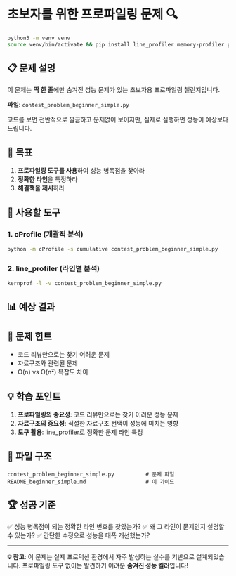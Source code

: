 # 초보자를 위한 프로파일링 문제 🔍

```bash
python3 -m venv venv
source venv/bin/activate && pip install line_profiler memory-profiler psutil
```


## 📋 문제 설명

이 문제는 **딱 한 줄**에만 숨겨진 성능 문제가 있는 초보자용 프로파일링 챌린지입니다.

**파일**: `contest_problem_beginner_simple.py`

코드를 보면 전반적으로 깔끔하고 문제없어 보이지만, 실제로 실행하면 성능이 예상보다 느립니다.

## 🎯 목표

1. **프로파일링 도구를 사용**하여 성능 병목점을 찾아라
2. **정확한 라인**을 특정하라
3. **해결책을 제시**하라

## 🔧 사용할 도구

### 1. cProfile (개괄적 분석)
```bash
python -m cProfile -s cumulative contest_problem_beginner_simple.py
```

### 2. line_profiler (라인별 분석)
```bash
kernprof -l -v contest_problem_beginner_simple.py
```

## 📊 예상 결과


## 🐛 문제 힌트

- 코드 리뷰만으로는 찾기 어려운 문제
- 자료구조와 관련된 문제
- O(n) vs O(n²) 복잡도 차이

## 💡 학습 포인트

1. **프로파일링의 중요성**: 코드 리뷰만으로는 찾기 어려운 성능 문제
2. **자료구조의 중요성**: 적절한 자료구조 선택이 성능에 미치는 영향
3. **도구 활용**: line_profiler로 정확한 문제 라인 특정

## 📁 파일 구조

```
contest_problem_beginner_simple.py          # 문제 파일
README_beginner_simple.md                   # 이 가이드
```

## 🏆 성공 기준

✅ 성능 병목점이 되는 정확한 라인 번호를 찾았는가?
✅ 왜 그 라인이 문제인지 설명할 수 있는가?
✅ 간단한 수정으로 성능을 대폭 개선했는가?

---

**💡 참고**: 이 문제는 실제 프로덕션 환경에서 자주 발생하는 실수를 기반으로 설계되었습니다. 프로파일링 도구 없이는 발견하기 어려운 **숨겨진 성능 킬러**입니다! 
